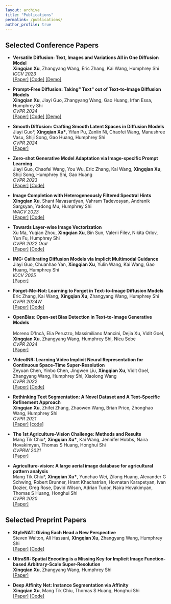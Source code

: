 ```yaml
---
layout: archive
title: "Publications"
permalink: /publications/
author_profile: true
---
```


## Selected Conference Papers
* <b>Versatile Diffusion: Text, Images and Variations All in One Diffusion Model</b>
  <br> <b>Xingqian Xu</b>, Zhangyang Wang, Eric Zhang, Kai Wang, Humphrey Shi
  <br> <i> ICCV 2023 </i> 
  <br> [[Paper]](https://arxiv.org/abs/2211.08332) [[Code]](https://github.com/SHI-Labs/Versatile-Diffusion) [[Demo]](https://huggingface.co/spaces/shi-labs/Versatile-Diffusion)

* <b>Prompt-Free Diffusion: Taking" Text" out of Text-to-Image Diffusion Models</b>
  <br> <b>Xingqian Xu</b>, Jiayi Guo, Zhangyang Wang, Gao Huang, Irfan Essa, Humphrey Shi
  <br> <i> CVPR 2024 </i> 
  <br> [[Paper]](https://arxiv.org/abs/2305.16223) [[Code]](https://github.com/SHI-Labs/Prompt-Free-Diffusion) [[Demo]](https://huggingface.co/spaces/shi-labs/Prompt-Free-Diffusion)

* <b>Smooth Diffusion: Crafting Smooth Latent Spaces in Diffusion Models</b> <br>
  Jiayi Guo*, <b>Xingqian Xu*</b>, Yifan Pu, Zanlin Ni, Chaofei Wang, Manushree Vasu, Shiji Song, Gao Huang, Humphrey Shi
  <br> <i> CVPR 2024 </i> 
  <br> [[Paper]](https://arxiv.org/abs/2312.04410)

* <b>Zero-shot Generative Model Adaptation via Image-specific Prompt Learning</b> <br>
  Jiayi Guo, Chaofei Wang, You Wu, Eric Zhang, Kai Wang, <b>Xingqian Xu</b>, Shiji Song, Humphrey Shi, Gao Huang
  <br> <i> CVPR 2023 </i> 
  <br> [[Paper]](https://openaccess.thecvf.com/content/CVPR2023/papers/Guo_Zero-Shot_Generative_Model_Adaptation_via_Image-Specific_Prompt_Learning_CVPR_2023_paper.pdf) [[Code]](https://github.com/Picsart-AI-Research/IPL-Zero-Shot-Generative-Model-Adaptation)
  
* <b>Image Completion with Heterogeneously Filtered Spectral Hints</b>
  <br> <b>Xingqian Xu</b>, Shant Navasardyan, Vahram Tadevosyan, Andranik Sargsyan, Yadong Mu, Humphrey Shi
  <br> <i> WACV 2023 </i> 
  <br> [[Paper]](https://openaccess.thecvf.com/content/WACV2023/papers/Xu_Image_Completion_With_Heterogeneously_Filtered_Spectral_Hints_WACV_2023_paper.pdf) [[Code]](https://github.com/SHI-Labs/SH-GAN)

* <b>Towards Layer-wise Image Vectorization</b>
  <br> Xu Ma, Yuqian Zhou, <b>Xingqian Xu</b>, Bin Sun, Valerii Filev, Nikita Orlov, Yun Fu, Humphrey Shi
  <br> <i> CVPR 2022 Oral </i> 
  <br> [[Paper]](https://openaccess.thecvf.com/content/CVPR2022/papers/Ma_Towards_Layer-Wise_Image_Vectorization_CVPR_2022_paper.pdf) [[Code]](https://github.com/Picsart-AI-Research/LIVE-Layerwise-Image-Vectorization)

* <b>IMG: Calibrating Diffusion Models via Implicit Multimodal Guidance</b>
  <br> Jiayi Guo, Chuanhao Yan, <b>Xingqian Xu</b>, Yulin Wang, Kai Wang, Gao Huang, Humphrey Shi
  <br> <i> ICCV 2025 </i> 
  <br> [[Paper]](https://arxiv.org/pdf/2509.26231)

* <b>Forget-Me-Not: Learning to Forget in Text-to-Image Diffusion Models</b>
  <br> Eric Zhang, Kai Wang, <b>Xingqian Xu</b>, Zhangyang Wang, Humphrey Shi
  <br> <i> CVPR 2024W </i> 
  <br> [[Paper]](https://arxiv.org/abs/2303.17591) [[Code]](https://github.com/SHI-Labs/Forget-Me-Not)

* <b>OpenBias: Open-set Bias Detection in Text-to-Image Generative Models</b> <br>
  <br> Moreno D'Incà, Elia Peruzzo, Massimiliano Mancini, Dejia Xu, Vidit Goel, <b>Xingqian Xu</b>, Zhangyang Wang, Humphrey Shi, Nicu Sebe
  <br> <i> CVPR 2024 </i> 
  <br> [[Paper]](https://openaccess.thecvf.com/content/CVPR2024/papers/DInca_OpenBias_Open-set_Bias_Detection_in_Text-to-Image_Generative_Models_CVPR_2024_paper.pdf)

* <b>VideoINR: Learning Video Implicit Neural Representation for Continuous Space-Time Super-Resolution</b> <br>
  Zeyuan Chen, Yinbo Chen, Jingwen Liu, <b>Xingqian Xu</b>, Vidit Goel, Zhangyang Wang, Humphrey Shi, Xiaolong Wang
  <br> <i> CVPR 2022 </i> 
  <br> [[Paper]](https://openaccess.thecvf.com/content/CVPR2022/papers/Chen_VideoINR_Learning_Video_Implicit_Neural_Representation_for_Continuous_Space-Time_Super-Resolution_CVPR_2022_paper.pdf) [[Code]](https://github.com/Picsart-AI-Research/VideoINR-Continuous-Space-Time-Super-Resolution)
  
* <b>Rethinking Text Segmentation: A Novel Dataset and A Text-Specific Refinement Approach</b> <br>
  <b>Xingqian Xu</b>, Zhifei Zhang, Zhaowen Wang, Brian Price, Zhonghao Wang, Humphrey Shi
  <br> <i> CVPR 2021 </i> 
  <br> [[Paper]](https://openaccess.thecvf.com/content/CVPR2021/papers/Xu_Rethinking_Text_Segmentation_A_Novel_Dataset_and_a_Text-Specific_Refinement_CVPR_2021_paper.pdf) [[code]](https://github.com/SHI-Labs/Rethinking-Text-Segmentation)

* <b>The 1st Agriculture-Vision Challenge: Methods and Results</b> <br>
  Mang Tik Chiu*, <b>Xingqian Xu*</b>, Kai Wang, Jennifer Hobbs, Naira Hovakimyan, Thomas S Huang, Honghui Shi
  <br> <i> CVPRW 2021 </i> 
  <br> [[Paper]](https://openaccess.thecvf.com/content_CVPRW_2020/papers/w5/Chiu_The_1st_Agriculture-Vision_Challenge_Methods_and_Results_CVPRW_2020_paper.pdf)

* <b>Agriculture-vision: A large aerial image database for agricultural pattern analysis</b> <br>
  Mang Tik Chiu*, <b>Xingqian Xu*</b>, Yunchao Wei, Zilong Huang, Alexander G Schwing, Robert Brunner, Hrant Khachatrian, Hovnatan Karapetyan, Ivan Dozier, Greg Rose, David Wilson, Adrian Tudor, Naira Hovakimyan, Thomas S Huang, Honghui Shi
  <br> <i> CVPR 2020 </i> 
  <br> [[Paper]](https://openaccess.thecvf.com/content_CVPR_2020/papers/Chiu_Agriculture-Vision_A_Large_Aerial_Image_Database_for_Agricultural_Pattern_Analysis_CVPR_2020_paper.pdf)

## Selected Preprint Papers
* <b>StyleNAT: Giving Each Head a New Perspective</b> <br>
  Steven Walton, Ali Hassani, <b>Xingqian Xu</b>, Zhangyang Wang, Humphrey Shi
  <br> [[Paper]](https://arxiv.org/abs/2211.05770) [[Code]](https://github.com/SHI-Labs/StyleNAT)

* <b>UltraSR: Spatial Encoding is a Missing Key for Implicit Image Function-based Arbitrary-Scale Super-Resolution</b> <br>
  <b>Xingqian Xu</b>, Zhangyang Wang, Humphrey Shi
  <br> [[Paper]](https://arxiv.org/abs/2103.12716)
 
* <b>Deep Affinity Net: Instance Segmentation via Affinity</b> <br>
  <b>Xingqian Xu</b>, Mang Tik Chiu, Thomas S Huang, Honghui Shi
  <br> [[Paper]](https://arxiv.org/abs/2104.05704) [[Code]](https://github.com/SHI-Labs/Compact-Transformers)
